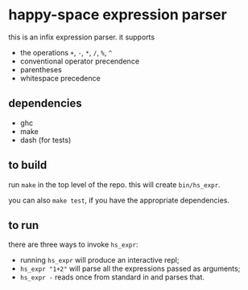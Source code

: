 # happy-space expression parser

this is an infix expression parser. it supports

* the operations `+`, `-`, `*`, `/`, `%`, `^`
* conventional operator precendence
* parentheses
* whitespace precedence

## dependencies

* ghc
* make
* dash (for tests)

## to build

run `make` in the top level of the repo. this will create `bin/hs_expr`.

you can also `make test`, if you have the appropriate dependencies.


## to run

there are three ways to invoke `hs_expr`:

* running `hs_expr` will produce an interactive repl;
* `hs_expr "1+2"` will parse all the expressions passed as arguments;
* `hs_expr -` reads once from standard in and parses that.
